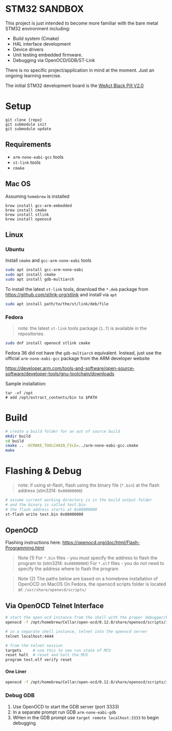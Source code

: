 # STM32 SANDBOX

This project is just intended to become more familiar with the
bare metal STM32 environment including:

* Build system (Cmake)
* HAL interface development
* Device drivers
* Unit testing embedded firmware.
* Debugging via OpenOCD/GDB/ST-Link

There is no specific project/application in mind at the moment. Just an ongoing learning exercise.

The initial STM32 development board is the [WeAct Black Pill V2.0](https://stm32-base.org/boards/STM32F411CEU6-WeAct-Black-Pill-V2.0.html)


# Setup

```
git clone {repo}
git submodule init
git submodule update
```

## Requirements

* `arm-none-eabi-gcc` tools
* `st-link` tools
* `cmake`

## Mac OS

Assuming `homebrew` is installed

```
brew install gcc-arm-embedded
brew install cmake
brew install stlink
brew install openocd
```

## Linux

### Ubuntu

Install `cmake` and `gcc-arm-none-eabi` tools

```sh
sudo apt install gcc-arm-none-eabi
sudo apt install cmake
sudo apt install gdb-multiarch
```

To install the latest `st-link` tools, download the `*.deb` package from https://github.com/stlink-org/stlink and install via `apt`

```sh
sudo apt install path/to/the/st/link/deb/file
```

### Fedora

> note: the latest `st-link` tools package (`1.7`) is available in the repositories.

```sh
sudo dnf install openocd stlink cmake
```

Fedora 36 did not have the `gdb-multiarch` equivalent. Instead, just use the official `arm-none-eabi-gcc` package from the ARM developer website

https://developer.arm.com/tools-and-software/open-source-software/developer-tools/gnu-toolchain/downloads

Sample installation:
```
tar -xf /opt
# add /opt/extract_contents/bin to $PATH
```


# Build

```sh
# create a build folder for an out of source build
mkdir build
cd build
cmake .. -DCMAKE_TOOLCHAIN_FILE=../arm-none-eabi-gcc.cmake
make
```

# Flashing & Debug

> note: if using st-flash, flash using the binary file (`*.bin`) at the flash address (stm32f4: `0x08000000`)

```sh
# assume current working directory is in the build output folder
# and the binary is called test.bin
# the flash address starts at 0x08000000
st-flash write test.bin 0x08000000

```

## OpenOCD

Flashing instructions here: https://openocd.org/doc/html/Flash-Programming.html

> Note (1)
> For `*.bin` files - you must specify the address to flash the program to (stm32f4: `0x08000000`)
> For `*.elf` files - you do *not* need to specify the address where to flash the program

> Note (2)
> The paths below are based on a homebrew installation of OpenOCD on MacOS
> On Fedora, the openocd scripts folder is located at: `/usr/share/openocd/scripts/`

## Via OpenOCD Telnet Interface

```sh
# start the open ocd instance from the shell with the proper debugger/board configuration
openocd -f /opt/homebrew/Cellar/open-ocd/0.12.0/share/openocd/scripts/interface/stlink-v2-1.cfg -f /opt/homebrew/Cellar/open-ocd/0.12.0/share/openocd/scripts/target/stm32f4x.cfg

# in a separate shell instance, telnet into the openocd server
telnet localhost:4444

# from the telnet session
targets     # use this to see run state of MCU
reset halt  # reset and halt the MCU
program test.elf verify reset
```

#### One Liner

```sh
openocd -f /opt/homebrew/Cellar/open-ocd/0.12.0/share/openocd/scripts/interface/stlink-v2-1.cfg -f /opt/homebrew/Cellar/open-ocd/0.12.0/share/openocd/scripts/target/stm32f4x.cfg -c "program stm32-sandbox.elf verify reset"
```

### Debug GDB

1. Use OpenOCD to start the GDB server (port 3333)
2. In a separate prompt run GDB `arm-none-eabi-gdb`
3. WHen in the GDB prompt use `target remote localhost:3333` to begin debugging
